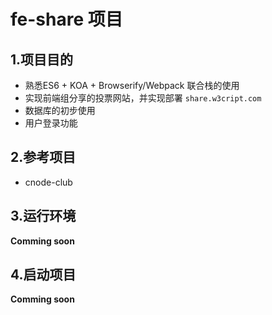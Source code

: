 # fe-share 项目

## 1.项目目的

* 熟悉ES6 + KOA + Browserify/Webpack 联合栈的使用
* 实现前端组分享的投票网站，并实现部署 `share.w3cript.com`
* 数据库的初步使用
* 用户登录功能

## 2.参考项目

* cnode-club

## 3.运行环境

**Comming soon**

## 4.启动项目

**Comming soon**